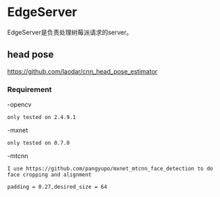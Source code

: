 # EdgeServer

EdgeServer是负责处理树莓派请求的server。

## head pose 
https://github.com/laodar/cnn_head_pose_estimator
### Requirement

-opencv

    only tested on 2.4.9.1

-mxnet

    only tested on 0.7.0

-mtcnn

    I use https://github.com/pangyupo/mxnet_mtcnn_face_detection to do face cropping and alignment

    padding = 0.27,desired_size = 64
